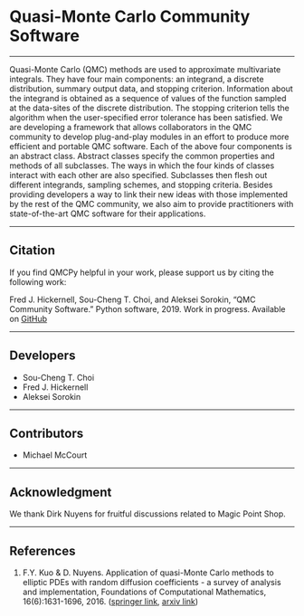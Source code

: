 # Quasi-Monte Carlo Community Software

<hr>

Quasi-Monte Carlo (QMC) methods are used to approximate multivariate integrals. They have four main components: an integrand, a discrete distribution, summary output data, and stopping criterion. Information about the integrand is obtained as a sequence of values of the function sampled at the data-sites of the discrete distribution. The stopping criterion tells the algorithm when the user-specified error tolerance has been satisfied. We are developing a framework that allows collaborators in the QMC community to develop plug-and-play modules in an effort to produce more efficient and portable QMC software. Each of the above four components is an abstract class. Abstract classes specify the common properties and methods of all subclasses. The ways in which the four kinds of classes interact with each other are also specified. Subclasses then flesh out different integrands, sampling schemes, and stopping criteria. Besides providing developers a way to link their new ideas with those implemented by the rest of the QMC community, we also aim to provide practitioners with state-of-the-art QMC software for their applications. 

<hr>

## Citation

If you find QMCPy helpful in your work, please support us by citing the
following work:

Fred J. Hickernell, Sou-Cheng T. Choi, and Aleksei Sorokin, 
“QMC  Community Software.” Python software, 2019. Work in progress. 
Available on [GitHub](https://github.com/QMCSoftware/QMCSoftware)

<hr>

## Developers
 
- Sou-Cheng T. Choi
- Fred J. Hickernell
- Aleksei Sorokin

<hr>

## Contributors

- Michael McCourt

<hr>

## Acknowledgment 

We thank Dirk Nuyens for fruitful discussions related to Magic Point Shop.


<hr>

## References

1. F.Y. Kuo & D. Nuyens. Application of quasi-Monte Carlo methods to elliptic 
PDEs with random diffusion coefficients - a survey of analysis and 
implementation, Foundations of Computational Mathematics, 16(6):1631-1696, 2016. 
([springer link](https://link.springer.com/article/10.1007/s10208-016-9329-5), 
[arxiv link](https://arxiv.org/abs/1606.06613))